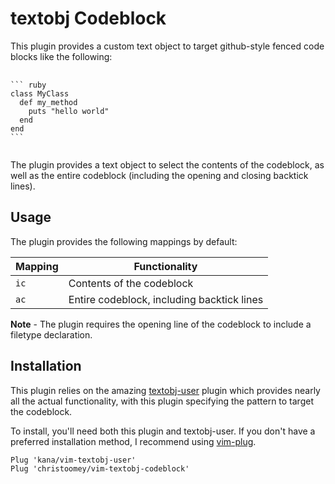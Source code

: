 textobj Codeblock
=================

This plugin provides a custom text object to target github-style fenced code
blocks like the following:

<pre>
  <code>
``` ruby
class MyClass
  def my_method
    puts "hello world"
  end
end
```
  </code>
</pre>

The plugin provides a text object to select the contents of the codeblock, as
well as the entire codeblock (including the opening and closing backtick lines).

Usage
-----

The plugin provides the following mappings by default:

| Mapping | Functionality                              |
| ------- | -------------                              |
|    `ic` | Contents of the codeblock                  |
|    `ac` | Entire codeblock, including backtick lines |

**Note** - The plugin requires the opening line of the codeblock to include a
filetype declaration.

Installation
------------

This plugin relies on the amazing [textobj-user][] plugin which provides nearly
all the actual functionality, with this plugin specifying the pattern to target
the codeblock.

To install, you'll need both this plugin and textobj-user. If you don't have a
preferred installation method, I recommend using [vim-plug][].

```vim
Plug 'kana/vim-textobj-user'
Plug 'christoomey/vim-textobj-codeblock'
```

[textobj-user]: https://github.com/kana/vim-textobj-user
[vim-plug]: https://github.com/junegunn/vim-plug
